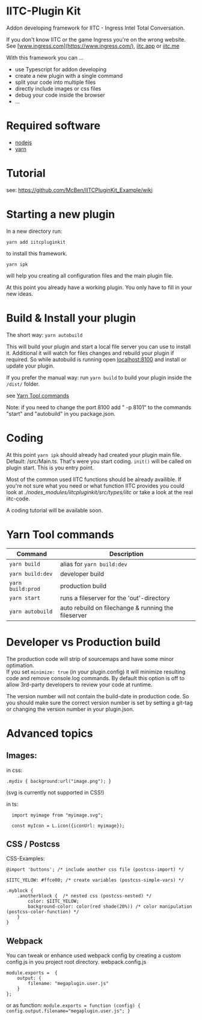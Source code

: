 IITC-Plugin Kit
============
Addon developing framework for IITC - Ingress Intel Total Conversation.

If you don't know IITC or the game Ingress you're on the wrong website.
See [www.ingress.com](https://www.ingress.com/), [iitc.app](iitc.app) or [iitc.me](iitc.me)


With this framework you can ...
- use Typescript for addon developing
- create a new plugin with a single command
- split your code into multiple files
- directly include images or css files
- debug your code inside the browser
- ...


Required software
============
- [nodejs](https://nodejs.org)
- [yarn](https://yarnpkg.com)

Tutorial
============
see:  https://github.com/McBen/IITCPluginKit_Example/wiki

Starting a new plugin
============

In a new directory run:
```
yarn add iitcpluginkit
```
to install this framework.

```
yarn ipk
```
will help you creating all configuration files and the main plugin file.

At this point you already have a working plugin. You only have to fill in your new ideas.



Build & Install your plugin
============
The short way: ```yarn autobuild```

This will build your plugin and start a local file server you can use to install it.
Additional it will watch for files changes and rebuild your plugin if required.
So while autobuild is running open [localhost:8100](localhost:8100) and install or update your plugin.

If you prefer the manual way: run ```yarn build``` to build your plugin inside the `/dist/` folder.

see [Yarn Tool commands](#Yarn-Tool-commands)


Note: if you need to change the port 8100 add " -p 8101" to the commands "start" and "autobuild" in you package.json.


Coding
==================
At this point `yarn ipk` should already had created your plugin main file. Default: /src/Main.ts. 
That's were you start coding. `init()` will be called on plugin start. This is you entry point.

Most of the common used IITC functions should be already availible. If you're not sure what you need or what function IITC provides you could look at _./nodes_modules/iitcpluginkit/src/types/iitc_ or take a look at the real iitc-code.

A coding tutorial will be available soon.



Yarn Tool commands
==================

| Command | Description |
| --- | --- |
| `yarn build` | alias for `yarn build:dev` |
| `yarn build:dev` | developer build |
| `yarn build:prod` | production build |
| `yarn start` | runs a fileserver for the 'out'-directory |
| `yarn autobuild` | auto rebuild on filechange & running the fileserver |


Developer vs Production build
==================
The production code will strip of sourcemaps and have some minor optimation.  
If you set `minimize: true` (in your plugin.config) it will minimize resulting code and remove console.log commands.
By default this option is off to allow 3rd-party developers to review your code at runtime.

The version number will not contain the build-date in production code. So you should make sure the correct version number is set by setting a git-tag or changing the version number in your plugin.json.



Advanced topics
==================
## Images:
in css:
```
.mydiv { background:url("image.png"); }
``` 
(svg is currently not supported in CSS!)

in ts:
```
  import myimage from "myimage.svg";

  const myIcon = L.icon({iconUrl: myimage});
```

## CSS / Postcss
CSS-Examples:
```
@import 'buttons'; /* include another css file (postcss-import) */

$IITC_YELOW: #ffce00; /* create variables (postcss-simple-vars) */

.myblock {
    .anotherblock {  /* nested css (postcss-nested) */
        color: $IITC_YELOW;
        background-color: color(red shade(20%)) /* color manipulation (postcss-color-function) */
    }
}
```

## Webpack
You can tweak or enhance used webpack config by creating a custom config.js in you project root directory.
webpack.config.js
```
module.exports =  {
    output: {
        filename: "megaplugin.user.js"
    }
};
```
or as function: `module.exports = function (config) { config.output.filename="megaplugin.user.js"; }`



